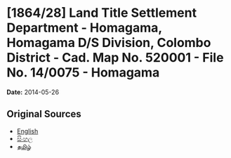 # [1864/28] Land Title Settlement Department - Homagama, Homagama D/S Division, Colombo District - Cad. Map No. 520001 - File No. 14/0075 - Homagama

**Date:** 2014-05-26

## Original Sources

- [English](https://documents.gov.lk/view/extra-gazettes/2014/5/1864-28_E.pdf)
- [සිංහල](https://documents.gov.lk/view/extra-gazettes/2014/5/1864-28_S.pdf)
- [தமிழ்](https://documents.gov.lk/view/extra-gazettes/2014/5/1864-28_T.pdf)
